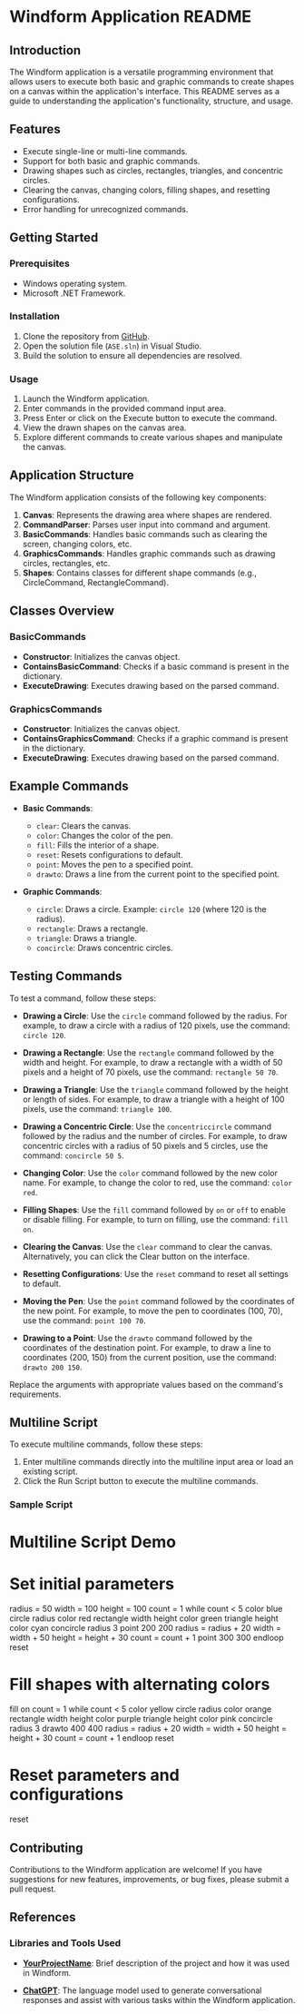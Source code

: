 # Windform Application README

## Introduction

The Windform application is a versatile programming environment that allows users to execute both basic and graphic commands to create shapes on a canvas within the application's interface. This README serves as a guide to understanding the application's functionality, structure, and usage.

## Features

- Execute single-line or multi-line commands.
- Support for both basic and graphic commands.
- Drawing shapes such as circles, rectangles, triangles, and concentric circles.
- Clearing the canvas, changing colors, filling shapes, and resetting configurations.
- Error handling for unrecognized commands.

## Getting Started

### Prerequisites

- Windows operating system.
- Microsoft .NET Framework.

### Installation

1. Clone the repository from [GitHub](https://github.com/usifizzy/ASE_Reassessment).
2. Open the solution file (`ASE.sln`) in Visual Studio.
3. Build the solution to ensure all dependencies are resolved.

### Usage

1. Launch the Windform application.
2. Enter commands in the provided command input area.
3. Press Enter or click on the Execute button to execute the command.
4. View the drawn shapes on the canvas area.
5. Explore different commands to create various shapes and manipulate the canvas.

## Application Structure

The Windform application consists of the following key components:

1. **Canvas**: Represents the drawing area where shapes are rendered.
2. **CommandParser**: Parses user input into command and argument.
3. **BasicCommands**: Handles basic commands such as clearing the screen, changing colors, etc.
4. **GraphicsCommands**: Handles graphic commands such as drawing circles, rectangles, etc.
5. **Shapes**: Contains classes for different shape commands (e.g., CircleCommand, RectangleCommand).

## Classes Overview

### BasicCommands

- **Constructor**: Initializes the canvas object.
- **ContainsBasicCommand**: Checks if a basic command is present in the dictionary.
- **ExecuteDrawing**: Executes drawing based on the parsed command.

### GraphicsCommands

- **Constructor**: Initializes the canvas object.
- **ContainsGraphicsCommand**: Checks if a graphic command is present in the dictionary.
- **ExecuteDrawing**: Executes drawing based on the parsed command.

## Example Commands

- **Basic Commands**:
  - `clear`: Clears the canvas.
  - `color`: Changes the color of the pen.
  - `fill`: Fills the interior of a shape.
  - `reset`: Resets configurations to default.
  - `point`: Moves the pen to a specified point.
  - `drawto`: Draws a line from the current point to the specified point.

- **Graphic Commands**:
  - `circle`: Draws a circle. Example: `circle 120` (where 120 is the radius).
  - `rectangle`: Draws a rectangle.
  - `triangle`: Draws a triangle.
  - `concircle`: Draws concentric circles.

## Testing Commands

To test a command, follow these steps:

- **Drawing a Circle**: Use the `circle` command followed by the radius. For example, to draw a circle with a radius of 120 pixels, use the command: `circle 120`.

- **Drawing a Rectangle**: Use the `rectangle` command followed by the width and height. For example, to draw a rectangle with a width of 50 pixels and a height of 70 pixels, use the command: `rectangle 50 70`.

- **Drawing a Triangle**: Use the `triangle` command followed by the height or length of sides. For example, to draw a triangle with a height of 100 pixels, use the command: `triangle 100`.

- **Drawing a Concentric Circle**: Use the `concentriccircle` command followed by the radius and the number of circles. For example, to draw concentric circles with a radius of 50 pixels and 5 circles, use the command: `concircle 50 5`.

- **Changing Color**: Use the `color` command followed by the new color name. For example, to change the color to red, use the command: `color red`.

- **Filling Shapes**: Use the `fill` command followed by `on` or `off` to enable or disable filling. For example, to turn on filling, use the command: `fill on`.

- **Clearing the Canvas**: Use the `clear` command to clear the canvas. Alternatively, you can click the Clear button on the interface.

- **Resetting Configurations**: Use the `reset` command to reset all settings to default.

- **Moving the Pen**: Use the `point` command followed by the coordinates of the new point. For example, to move the pen to coordinates (100, 70), use the command: `point 100 70`.

- **Drawing to a Point**: Use the `drawto` command followed by the coordinates of the destination point. For example, to draw a line to coordinates (200, 150) from the current position, use the command: `drawto 200 150`.

Replace the arguments with appropriate values based on the command's requirements.


## Multiline Script

To execute multiline commands, follow these steps:

1. Enter multiline commands directly into the multiline input area or load an existing script.
2. Click the Run Script button to execute the multiline commands.

### Sample Script

# Multiline Script Demo

# Set initial parameters
radius = 50
width = 100
height = 100
count = 1
while count < 5
color blue
circle radius
color red
rectangle width height
color green
triangle height
color cyan
concircle radius 3
point 200 200
radius = radius + 20
width = width + 50
height = height + 30
count = count + 1
point 300 300
endloop
reset

# Fill shapes with alternating colors
fill on
count = 1
while count < 5
color yellow
circle radius
color orange
rectangle width height
color purple
triangle height
color pink
concircle radius 3
drawto 400 400
radius = radius + 20
width = width + 50
height = height + 30
count = count + 1
endloop
reset


# Reset parameters and configurations
reset


## Contributing

Contributions to the Windform application are welcome! If you have suggestions for new features, improvements, or bug fixes, please submit a pull request.

## References

### Libraries and Tools Used

- **[YourProjectName](https://github.com/your/repository)**: Brief description of the project and how it was used in Windform.

- **[ChatGPT](https://openai.com/gpt)**: The language model used to generate conversational responses and assist with various tasks within the Windform application.

